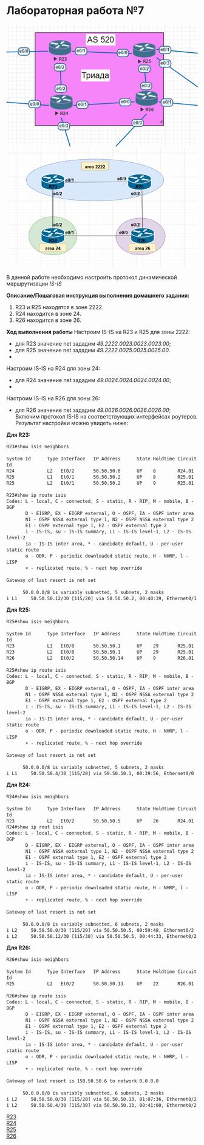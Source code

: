 # Лабораторная работа №7 
![](pic/map.png)     
![](pic/map_isis.png)       

В данной работе необходимо настроить протокол динамической маршрутизации *IS-IS*  

**Описание/Пошаговая инструкция выполнения домашнего задания:** 
1.  R23 и R25 находятся в зоне 2222.
2.  R24 находится в зоне 24.
3.  R26 находится в зоне 26.  

**Ход выполнения работы** 
Настроим IS-IS на R23 и R25 для зоны 2222:  
- для R23 значение net зададим *49.2222.0023.0023.0023.00*; 
- для R25 значение net зададим *49.2222.0025.0025.0025.00*.    
-  
Настроим IS-IS на R24 для зоны 24:  
- для R24 значение net зададим *49.0024.0024.0024.0024.00*;    
-  
Настроим IS-IS на R26 для зоны 26:  
- для R26 значение net зададим *49.0026.0026.0026.0026.00*;   
Включим протокол IS-IS на соответствующих интерфейсах роутеров. 
Результат настройки можно увидеть ниже: 

**Для R23:**
```
R23#show isis neighbors

System Id      Type Interface   IP Address      State Holdtime Circuit Id
R24            L2   Et0/2       50.50.50.6      UP    8        R24.01           
R25            L1   Et0/1       50.50.50.2      UP    8        R25.01           
R25            L2   Et0/1       50.50.50.2      UP    9        R25.01   

R23#show ip route isis
Codes: L - local, C - connected, S - static, R - RIP, M - mobile, B - BGP
       D - EIGRP, EX - EIGRP external, O - OSPF, IA - OSPF inter area
       N1 - OSPF NSSA external type 1, N2 - OSPF NSSA external type 2
       E1 - OSPF external type 1, E2 - OSPF external type 2
       i - IS-IS, su - IS-IS summary, L1 - IS-IS level-1, L2 - IS-IS level-2
       ia - IS-IS inter area, * - candidate default, U - per-user static route
       o - ODR, P - periodic downloaded static route, H - NHRP, l - LISP
       + - replicated route, % - next hop override

Gateway of last resort is not set

      50.0.0.0/8 is variably subnetted, 5 subnets, 2 masks
i L1     50.50.50.12/30 [115/20] via 50.50.50.2, 00:40:39, Ethernet0/1
```
**Для R25:**
```
R25#show isis neighbors

System Id      Type Interface   IP Address      State Holdtime Circuit Id
R23            L1   Et0/0       50.50.50.1      UP    29       R25.01           
R23            L2   Et0/0       50.50.50.1      UP    29       R25.01           
R26            L2   Et0/2       50.50.50.14     UP    9        R26.01 

R25#show ip route isis
Codes: L - local, C - connected, S - static, R - RIP, M - mobile, B - BGP
       D - EIGRP, EX - EIGRP external, O - OSPF, IA - OSPF inter area
       N1 - OSPF NSSA external type 1, N2 - OSPF NSSA external type 2
       E1 - OSPF external type 1, E2 - OSPF external type 2
       i - IS-IS, su - IS-IS summary, L1 - IS-IS level-1, L2 - IS-IS level-2
       ia - IS-IS inter area, * - candidate default, U - per-user static route
       o - ODR, P - periodic downloaded static route, H - NHRP, l - LISP
       + - replicated route, % - next hop override

Gateway of last resort is not set

      50.0.0.0/8 is variably subnetted, 5 subnets, 2 masks
i L1     50.50.50.4/30 [115/20] via 50.50.50.1, 00:39:56, Ethernet0/0
```       
**Для R24:**  
``` 
R24#show isis neighbors

System Id      Type Interface   IP Address      State Holdtime Circuit Id
R23            L2   Et0/2       50.50.50.5      UP    26       R24.01           
R24#show ip rout isis
Codes: L - local, C - connected, S - static, R - RIP, M - mobile, B - BGP
       D - EIGRP, EX - EIGRP external, O - OSPF, IA - OSPF inter area
       N1 - OSPF NSSA external type 1, N2 - OSPF NSSA external type 2
       E1 - OSPF external type 1, E2 - OSPF external type 2
       i - IS-IS, su - IS-IS summary, L1 - IS-IS level-1, L2 - IS-IS level-2
       ia - IS-IS inter area, * - candidate default, U - per-user static route
       o - ODR, P - periodic downloaded static route, H - NHRP, l - LISP
       + - replicated route, % - next hop override

Gateway of last resort is not set

      50.0.0.0/8 is variably subnetted, 6 subnets, 2 masks
i L2     50.50.50.0/30 [115/20] via 50.50.50.5, 00:59:48, Ethernet0/2
i L2     50.50.50.12/30 [115/30] via 50.50.50.5, 00:44:33, Ethernet0/2
```   
**Для R26:**  
``` 
R26#show isis neighbors

System Id      Type Interface   IP Address      State Holdtime Circuit Id
R25            L2   Et0/2       50.50.50.13     UP    22       R26.01     

R26#show ip route isis
Codes: L - local, C - connected, S - static, R - RIP, M - mobile, B - BGP
       D - EIGRP, EX - EIGRP external, O - OSPF, IA - OSPF inter area
       N1 - OSPF NSSA external type 1, N2 - OSPF NSSA external type 2
       E1 - OSPF external type 1, E2 - OSPF external type 2
       i - IS-IS, su - IS-IS summary, L1 - IS-IS level-1, L2 - IS-IS level-2
       ia - IS-IS inter area, * - candidate default, U - per-user static route
       o - ODR, P - periodic downloaded static route, H - NHRP, l - LISP
       + - replicated route, % - next hop override

Gateway of last resort is 150.50.50.6 to network 0.0.0.0

      50.0.0.0/8 is variably subnetted, 6 subnets, 2 masks
i L2     50.50.50.0/30 [115/20] via 50.50.50.13, 01:07:36, Ethernet0/2
i L2     50.50.50.4/30 [115/30] via 50.50.50.13, 00:41:00, Ethernet0/2
``` 

[R23](config/R23_settings)  
[R24](config/R24_settings)  
[R25](config/R25_setting)   
[R26](config/R26_setting)

